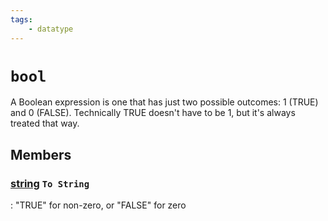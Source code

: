 ```yaml
---
tags:
    - datatype
---
```

# `bool`

A Boolean expression is one that has just two possible outcomes: 1 (TRUE) and 0 (FALSE). Technically TRUE doesn't have to be 1, but it's always treated that way.

## Members

### [string][string] `To String`

:   "TRUE" for non-zero, or "FALSE" for zero

[int]: datatype-int.md
[string]: datatype-string.md
[achievementobj]: datatype-achievementobj.md
[bool]: datatype-bool.md
[time]: datatype-time.md
[achievement]: datatype-achievement.md
[achievementcat]: datatype-achievementcat.md
[altability]: datatype-altability.md
[spell]: datatype-spell.md
[bandolieritem]: #bandolieritem-datatype
